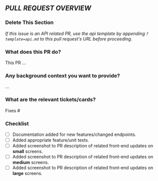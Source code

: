 ## _PULL REQUEST OVERVIEW_


### Delete This Section
_If this issue is an API related PR, use the _api template_ by appending `?template=api.md` to this pull request's URL before proceeding._


### What does this PR do?
This PR ...


### Any background context you want to provide?
...


### What are the relevant tickets/cards?
Fixes #


### Checklist
- [ ] Documentation added for new features/changed endpoints.
- [ ] Added appropriate feature/unit tests.
- [ ] Added screenshot to PR description of related front-end updates on **small** screens.
- [ ] Added screenshot to PR description of related front-end updates on **medium** screens.
- [ ] Added screenshot to PR description of related front-end updates on **large** screens.

